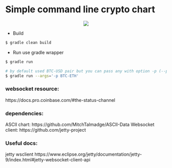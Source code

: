 <h1> Simple command line crypto chart </h1>

<p align="center">
   <img src="https://github.com/owpk//blob/master/img/g.gif"/>
</p>

- Build
```bash
$ gradle clean build
```

- Run
use gradle wrapper
  
```bash
$ gradle run

# by default used BTC-USD pair but you can pass any with option -p (--pair)
$ gradle run --args='-p BTC-ETH'
```

<h3> websocket resource: </h3>
https://docs.pro.coinbase.com/#the-status-channel

<h3> dependencies: </h3>
ASCII chart: https://github.com/MitchTalmadge/ASCII-Data
Websocket client: https://github.com/jetty-project

<h3> Useful docs: </h3>
jetty wsclient https://www.eclipse.org/jetty/documentation/jetty-9/index.html#jetty-websocket-client-api

